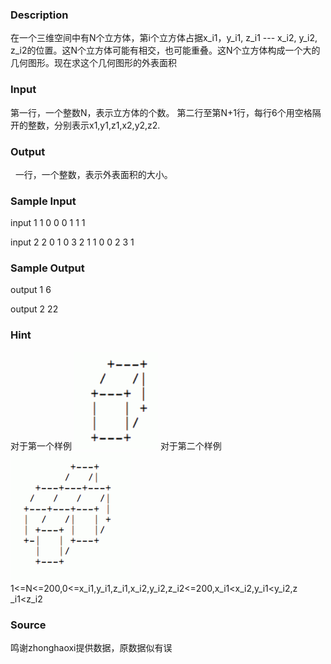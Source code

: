 
### Description
在一个三维空间中有N个立方体，第i个立方体占据x_i1，y_i1, z_i1 --- x_i2, y_i2, z_i2的位置。这N个立方体可能有相交，也可能重叠。这N个立方体构成一个大的几何图形。现在求这个几何图形的外表面积
 
 
### Input
第一行，一个整数N，表示立方体的个数。
第二行至第N+1行，每行6个用空格隔开的整数，分别表示x1,y1,z1,x2,y2,z2. 
### Output
 
一行，一个整数，表示外表面积的大小。
 
 
 
### Sample Input
input 1
1 
0  0 0 1 1 1



input 2
2 
0  1 0 3 2 1
1  0 0 2 3 1



### Sample Output
output 1
6 


output 2
22
### Hint
对于第一个样例
![](/JudgeOnline/upload/201306/1(5).jpg)
对于第二个样例
![](/JudgeOnline/upload/201306/2(2).jpg)
1<=N<=200,0<=x_i1,y_i1,z_i1,x_i2,y_i2,z_i2<=200,x_i1<x_i2,y_i1<y_i2,z _i1<z_i2 
 

### Source
鸣谢zhonghaoxi提供数据，原数据似有误